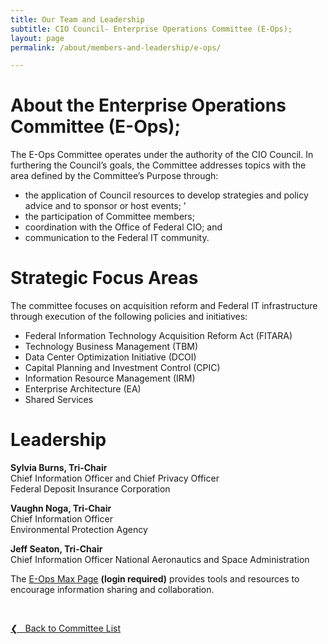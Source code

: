 ```yaml
---
title: Our Team and Leadership
subtitle: CIO Council- Enterprise Operations Committee (E-Ops);
layout: page
permalink: /about/members-and-leadership/e-ops/

---
```

# About the Enterprise Operations Committee (E-Ops);
The E-Ops Committee operates under the authority of the CIO Council. In furthering the Council’s goals, the Committee addresses topics with the area defined by the Committee’s Purpose through:
* the application of Council resources to develop strategies and policy advice and to sponsor or host events; '
* the participation of Committee members;
* coordination with the Office of Federal CIO; and
* communication to the Federal IT community.

# Strategic Focus Areas
The committee focuses on acquisition reform and Federal IT infrastructure through execution of the following policies and initiatives:
* Federal Information Technology Acquisition Reform Act (FITARA)
* Technology Business Management (TBM)
* Data Center Optimization Initiative (DCOI)
* Capital Planning and Investment Control (CPIC)
* Information Resource Management (IRM)
* Enterprise Architecture (EA)
* Shared Services

# Leadership
**Sylvia Burns, Tri-Chair**<br/>
Chief Information Officer and Chief Privacy Officer<br/>
Federal Deposit Insurance Corporation <br/>

**Vaughn Noga, Tri-Chair**  
Chief Information Officer  
Environmental Protection Agency

**Jeff Seaton, Tri-Chair**  
Chief Information Officer
National Aeronautics and Space Administration




The [E-Ops Max Page](https://community.max.gov/x/URp5K) **(login required)** provides tools and resources to encourage information sharing and collaboration.

&nbsp;

<a href="{{site.baseurl}}/about/members-and-leadership/#council-committees">&#10094; &nbsp; Back to Committee List</a><br>
